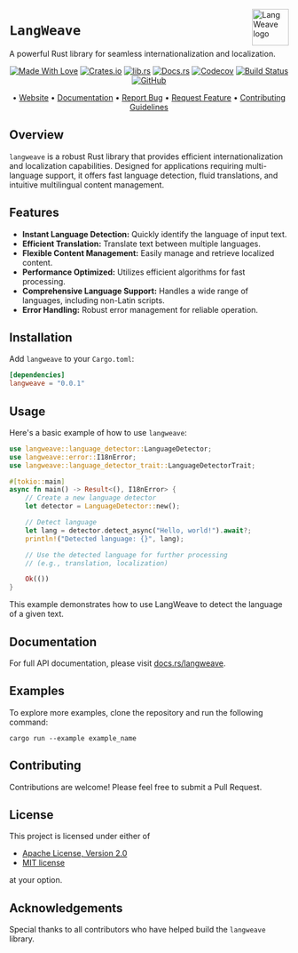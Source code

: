 <!-- markdownlint-disable MD033 MD041 -->
<img src="https://kura.pro/langweave/images/logos/langweave.svg"
alt="LangWeave logo" height="66" align="right" />
<!-- markdownlint-enable MD033 MD041 -->

# `LangWeave`

A powerful Rust library for seamless internationalization and localization.

<!-- markdownlint-disable MD033 MD041 -->
<center>
<!-- markdownlint-enable MD033 MD041 -->

[![Made With Love][made-with-rust]][08] [![Crates.io][crates-badge]][03] [![lib.rs][libs-badge]][01] [![Docs.rs][docs-badge]][04] [![Codecov][codecov-badge]][06] [![Build Status][build-badge]][07] [![GitHub][github-badge]][09]

• [Website][00] • [Documentation][04] • [Report Bug][02] • [Request Feature][02] • [Contributing Guidelines][05]

<!-- markdownlint-disable MD033 MD041 -->
</center>
<!-- markdownlint-enable MD033 MD041 -->

## Overview

`langweave` is a robust Rust library that provides efficient internationalization and localization capabilities. Designed for applications requiring multi-language support, it offers fast language detection, fluid translations, and intuitive multilingual content management.

## Features

- **Instant Language Detection:** Quickly identify the language of input text.
- **Efficient Translation:** Translate text between multiple languages.
- **Flexible Content Management:** Easily manage and retrieve localized content.
- **Performance Optimized:** Utilizes efficient algorithms for fast processing.
- **Comprehensive Language Support:** Handles a wide range of languages, including non-Latin scripts.
- **Error Handling:** Robust error management for reliable operation.

## Installation

Add `langweave` to your `Cargo.toml`:

```toml
[dependencies]
langweave = "0.0.1"
```

## Usage

Here's a basic example of how to use `langweave`:

```rust
use langweave::language_detector::LanguageDetector;
use langweave::error::I18nError;
use langweave::language_detector_trait::LanguageDetectorTrait;

#[tokio::main]
async fn main() -> Result<(), I18nError> {
    // Create a new language detector
    let detector = LanguageDetector::new();

    // Detect language
    let lang = detector.detect_async("Hello, world!").await?;
    println!("Detected language: {}", lang);

    // Use the detected language for further processing
    // (e.g., translation, localization)

    Ok(())
}
```

This example demonstrates how to use LangWeave to detect the language of a given text.

## Documentation

For full API documentation, please visit [docs.rs/langweave][04].

## Examples

To explore more examples, clone the repository and run the following command:

```shell
cargo run --example example_name
```

## Contributing

Contributions are welcome! Please feel free to submit a Pull Request.

## License

This project is licensed under either of

- [Apache License, Version 2.0][10]
- [MIT license][11]

at your option.

## Acknowledgements

Special thanks to all contributors who have helped build the `langweave` library.


[00]: https://langweave.com
[01]: https://lib.rs/crates/langweave
[02]: https://github.com/sebastienrousseau/langweave/issues
[03]: https://crates.io/crates/langweave
[04]: https://docs.rs/langweave
[05]: https://github.com/sebastienrousseau/langweave/blob/main/CONTRIBUTING.md
[06]: https://codecov.io/gh/sebastienrousseau/langweave
[07]: https://github.com/sebastienrousseau/langweave/actions?query=branch%3Amain
[08]: https://www.rust-lang.org/
[09]: https://github.com/sebastienrousseau/langweave
[10]: https://www.apache.org/licenses/LICENSE-2.0
[11]: https://opensource.org/licenses/MIT

[build-badge]: https://img.shields.io/github/actions/workflow/status/sebastienrousseau/langweave/release.yml?branch=main&style=for-the-badge&logo=github
[codecov-badge]: https://img.shields.io/codecov/c/github/sebastienrousseau/langweave?style=for-the-badge&token=CfYfWg8UHf&logo=codecov
[crates-badge]: https://img.shields.io/crates/v/langweave.svg?style=for-the-badge&color=fc8d62&logo=rust
[docs-badge]: https://img.shields.io/badge/docs.rs-langweave-66c2a5?style=for-the-badge&labelColor=555555&logo=docs.rs
[github-badge]: https://img.shields.io/badge/github-sebastienrousseau/langweave-8da0cb?style=for-the-badge&labelColor=555555&logo=github
[libs-badge]: https://img.shields.io/badge/lib.rs-v0.0.1-orange.svg?style=for-the-badge
[made-with-rust]: https://img.shields.io/badge/rust-f04041?style=for-the-badge&labelColor=c0282d&logo=rust
